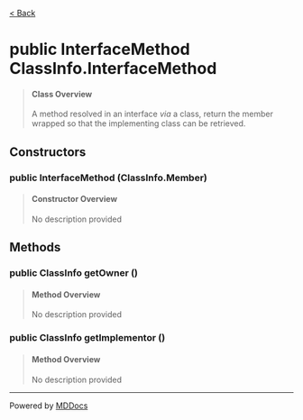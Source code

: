 [< Back](../README.md)
# public InterfaceMethod ClassInfo.InterfaceMethod #
>#### Class Overview ####
>A method resolved in an interface <em>via</em> a class, return the member
 wrapped so that the implementing class can be retrieved.
## Constructors ##
### public InterfaceMethod (ClassInfo.Member) ###
>#### Constructor Overview ####
>No description provided
>
## Methods ##
### public ClassInfo getOwner () ###
>#### Method Overview ####
>No description provided
>
### public ClassInfo getImplementor () ###
>#### Method Overview ####
>No description provided
>

---
Powered by [MDDocs](https://github.com/VRCube/MDDocs)